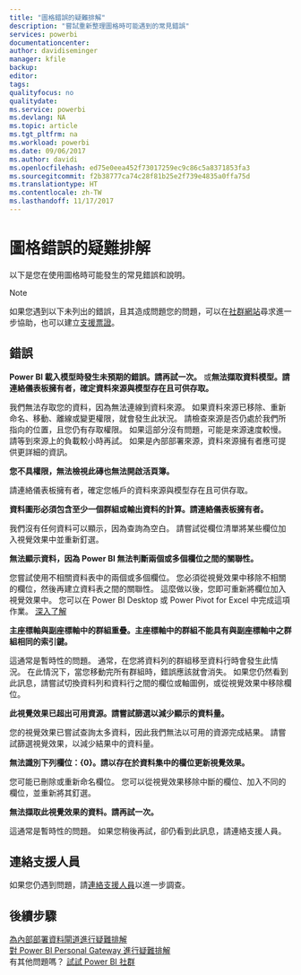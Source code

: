 ```yaml
---
title: "圖格錯誤的疑難排解"
description: "嘗試重新整理圖格時可能遇到的常見錯誤"
services: powerbi
documentationcenter: 
author: davidiseminger
manager: kfile
backup: 
editor: 
tags: 
qualityfocus: no
qualitydate: 
ms.service: powerbi
ms.devlang: NA
ms.topic: article
ms.tgt_pltfrm: na
ms.workload: powerbi
ms.date: 09/06/2017
ms.author: davidi
ms.openlocfilehash: ed75e0eea452f73017259ec9c86c5a8371853fa3
ms.sourcegitcommit: f2b38777ca74c28f81b25e2f739e4835a0ffa75d
ms.translationtype: HT
ms.contentlocale: zh-TW
ms.lasthandoff: 11/17/2017
---
```

# <a name="troubleshooting-tile-errors"></a>圖格錯誤的疑難排解
以下是您在使用圖格時可能發生的常見錯誤和說明。

> [!NOTE]
> 如果您遇到以下未列出的錯誤，且其造成問題您的問題，可以在[社群網站](http://community.powerbi.com/)尋求進一步協助，也可以建立[支援票證](https://powerbi.microsoft.com/support/)。
> 
> 

## <a name="errors"></a>錯誤
**Power BI 載入模型時發生未預期的錯誤。請再試一次。**
或**無法擷取資料模型。請連絡儀表板擁有者，確定資料來源與模型存在且可供存取。**

我們無法存取您的資料，因為無法連線到資料來源。 如果資料來源已移除、重新命名、移動、離線或變更權限，就會發生此狀況。 請檢查來源是否仍處於我們所指向的位置，且您仍有存取權限。 如果這部分沒有問題，可能是來源速度較慢。 請等到來源上的負載較小時再試。 如果是內部部署來源，資料來源擁有者應可提供更詳細的資訊。

**您不具權限，無法檢視此磚也無法開啟活頁簿。**

請連絡儀表板擁有者，確定您帳戶的資料來源與模型存在且可供存取。

**資料圖形必須包含至少一個群組或輸出資料的計算。請連絡儀表板擁有者。**

我們沒有任何資料可以顯示，因為查詢為空白。 請嘗試從欄位清單將某些欄位加入視覺效果中並重新釘選。

**無法顯示資料，因為 Power BI 無法判斷兩個或多個欄位之間的關聯性。**

您嘗試使用不相關資料表中的兩個或多個欄位。 您必須從視覺效果中移除不相關的欄位，然後再建立資料表之間的關聯性。 這麼做以後，您即可重新將欄位加入視覺效果中。 您可以在 Power BI Desktop 或 Power Pivot for Excel 中完成這項作業。 [深入了解](desktop-create-and-manage-relationships.md)

**主座標軸與副座標軸中的群組重疊。主座標軸中的群組不能具有與副座標軸中之群組相同的索引鍵。**

這通常是暫時性的問題。 通常，在您將資料列的群組移至資料行時會發生此情況。 在此情況下，當您移動完所有群組時，錯誤應該就會消失。 如果您仍然看到此訊息，請嘗試切換資料列和資料行之間的欄位或軸圖例，或從視覺效果中移除欄位。  

**此視覺效果已超出可用資源。請嘗試篩選以減少顯示的資料量。**

您的視覺效果已嘗試查詢太多資料，因此我們無法以可用的資源完成結果。 請嘗試篩選視覺效果，以減少結果中的資料量。

**無法識別下列欄位：{0}。請以存在於資料集中的欄位更新視覺效果。**

您可能已刪除或重新命名欄位。 您可以從視覺效果移除中斷的欄位、加入不同的欄位，並重新將其釘選。

**無法擷取此視覺效果的資料。請再試一次。**

這通常是暫時性的問題。 如果您稍後再試，卻仍看到此訊息，請連絡支援人員。

## <a name="contact-support"></a>連絡支援人員
如果您仍遇到問題，請[連絡支援人員](https://support.powerbi.com)以進一步調查。

## <a name="next-steps"></a>後續步驟
[為內部部署資料閘道進行疑難排解](service-gateway-onprem-tshoot.md)  
[對 Power BI Personal Gateway 進行疑難排解](service-admin-troubleshooting-power-bi-personal-gateway.md)  
有其他問題嗎？ [試試 Power BI 社群](http://community.powerbi.com/)

